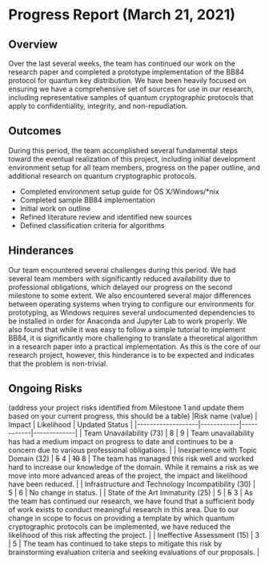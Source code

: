 # Progress Report (March 21, 2021)
## Overview
Over the last several weeks, the team has continued our work on the research paper and completed a prototype implementation of the BB84 protocol for quantum key distribution. We have been heavily focused on ensuring we have a comprehensive set of sources for use in our research, including representative samples of quantum cryptographic protocols that apply to confidentiality, integrity, and non-repudiation.

## Outcomes
During this period, the team accomplished several fundamental steps toward the eventual realization of this project, including initial development environment setup for all team members, progress on the paper outline, and additional research on quantum cryptographic protocols.

* Completed environment setup guide for OS X/Windows/*nix
* Completed sample BB84 implementation
* Initial work on outline
* Refined literature review and identified new sources
* Defined classification criteria for algorithms

## Hinderances
Our team encountered several challenges during this period. We had several team members with significantly reduced availability due to professional obligations, which delayed our progress on the second milestone to some extent. We also encountered several major differences between operating systems when trying to configure our environments for prototyping, as Windows requires several undocumented dependencies to be installed in order for Anaconda and Jupyter Lab to work properly. We also found that while it was easy to follow a simple tutorial to implement BB84, it is significantly more challenging to translate a theoretical algorithm in a research paper into a practical implementation. As this is the core of our research project, however, this hinderance is to be expected and indicates that the problem is non-trivial.

## Ongoing Risks
(address your project risks identified from Milestone 1 and update them based on your current progress, this should be a table)
|Risk name (value)  | Impact     | Likelihood | Updated Status |
|-------------------|------------|------------|-------------|
| Team Unavailability (73) | 8 | 9 | Team unavailability has had a medium impact on progress to date and continues to be a concern due to various professional obligations. |
| Inexperience with Topic Domain (32) | ~~5~~ 4 | ~~10~~ 8 | The team has managed this risk well and worked hard to increase our knowledge of the domain. While it remains a risk as we move into more advanced areas of the project, the impact and likelihood have been reduced. |
| Infrastructure and Technology Incompatibility (30) | 5 | 6 | No change in status. |
| State of the Art Immaturity (25) | 5 | ~~5~~ 3 | As the team has continued our research, we have found that a sufficient body of work exists to conduct meaningful research in this area. Due to our change in scope to focus on providing a template by which quantum cryptographic protocols can be implemented, we have reduced the likelihood of this risk affecting the project. |
| Ineffective Assessment (15) | 3 | 5 | The team has continued to take steps to mitigate this risk by brainstorming evaluation criteria and seeking evaluations of our proposals. |
